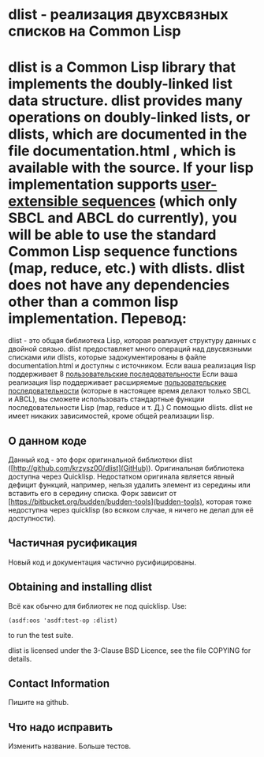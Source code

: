 dlist - реализация двухсвязных списков на Common Lisp
=================================================================

dlist is a Common Lisp library that implements the doubly-linked list
data structure. dlist provides many operations on doubly-linked lists,
or dlists, which are documented in the file documentation.html , which
is available with the source. If your lisp implementation supports
[user-extensible sequences][1] (which only SBCL and ABCL do
currently), you will be able to use the standard Common Lisp sequence
functions (map, reduce, etc.) with dlists. dlist does not have any
dependencies other than a common lisp implementation.
Перевод:
========

dlist - это общая библиотека Lisp, которая реализует структуру данных с двойной связью. 
dlist предоставляет много операций над двусвязными списками или dlists, которые задокументированы в файле documentation.html и доступны с источником. 
Если ваша реализация lisp поддерживает 8 [пользовательские последовательности][1] 
Если ваша реализация lisp поддерживает расширяемые [пользовательские последовательности][1] (которые в настоящее время делают только SBCL и ABCL), вы сможете использовать стандартные функции последовательности Lisp (map, reduce и т. Д.) 
С помощью dlists. dlist не имеет никаких зависимостей, кроме общей реализации lisp.

О данном коде
---------------
Данный код - это форк оригинальной библиотеки dlist ([http://github.com/krzysz00/dlist](GitHub)). Оригинальная библиотека доступна через Quicklisp. Недостатком оригинала является явный дефицит функций, например, нельзя удалить элемент из середины или вставить его в середину списка. Форк зависит от [https://bitbucket.org/budden/budden-tools](budden-tools), которая тоже недоступна через quicklisp (во всяком случае, я ничего не делал для её доступности).

Частичная русификация
----------------------
Новый код и документация частично русифицированы. 

Obtaining and installing dlist
------------------------------
Всё как обычно для библиотек не под quicklisp. Use:

    (asdf:oos 'asdf:test-op :dlist)

to run the test suite.

dlist is licensed under the 3-Clause BSD Licence, see the file COPYING
for details.

Contact Information
-------------------
Пишите на github. 

Что надо исправить
-------------------
Изменить название. Больше тестов. 

[1]: http://citeseerx.ist.psu.edu/viewdoc/download?doi=10.1.1.65.1604&rep=rep1&type=pdf
